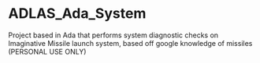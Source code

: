 # ADLAS_Ada_System
Project based in Ada that performs system diagnostic checks on Imaginative Missile launch system, based off google knowledge of missiles (PERSONAL USE ONLY)
